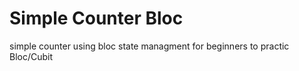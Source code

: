 # Simple Counter Bloc
 simple counter using bloc state managment for beginners to practic Bloc/Cubit

